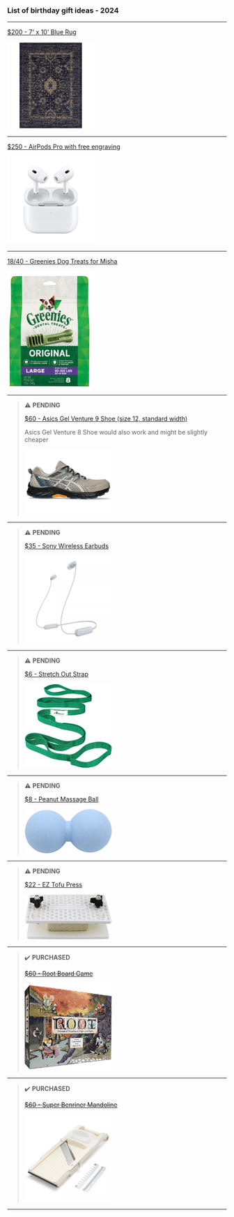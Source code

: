 ### List of birthday gift ideas - 2024

<hr />

[$200 - 7' x 10' Blue Rug](https://www.target.com/p/vintage-distressed-rug-threshold/-/A-51295694?preselect=51169609)

<img src="./images/blue-rug.webp" alt="Blue Rug" width="200" />

<hr />

[$250 - AirPods Pro with free engraving](https://www.apple.com/airpods-pro/)

<img src="./images/airpods-pro.jpg" alt="Airpods Pro" width="200" />

<hr />

[$18/$40 - Greenies Dog Treats for Misha](https://feederspetsupply.com/greenies-original-large-dental-treats/#)

<img src="./images/greenies.png" alt="Greenies Dog Treats" width="200" />

<hr />

> ⚠️ **PENDING**
>
> [$60 - Asics Gel Venture 9 Shoe (size 12, standard width)](https://www.asics.com/us/en-us/gel-venture-9/p/ANA_1011B486-024.html?size=12&width=Standard)
>
> Asics Gel Venture 8 Shoe would also work and might be slightly cheaper
>
> <img src="./images/gel-venture-shoe.webp" alt="Asics Gel Venture Shoe" width="200"/>

<hr />

> ⚠️ **PENDING**
> 
> [$35 - Sony Wireless Earbuds](https://www.target.com/p/sony-wic100-bluetooth-wireless-in-ear-headphones/-/A-90038819?preselect=88914387#lnk=sametab)
> 
> <img src="./images/earbuds.webp" alt="Sony Wireless Earbuds" width="200" />

<hr/>

> ⚠️ **PENDING**
> 
> [$6 - Stretch Out Strap](https://www.amazon.com/gp/product/B0C9LQPCW9/)
> 
> <img src="./images/stretch-out-strap.jpg" alt="Stretch Out Strap" width="200" />

<hr />

> ⚠️ **PENDING**
> 
> [$8 - Peanut Massage Ball](https://www.amazon.com/gp/product/B0BZS65QWL/ref=ox_sc_act_image_1?smid=A2HMKC83ICKFI1&psc=1)
> 
> <img src="./images/peanut-massage-ball.jpg" alt="Peanut Massage Ball" width="200" />

<hr />

> ⚠️ **PENDING**
> 
> [$22 - EZ Tofu Press](https://www.amazon.com/EZ-Tofu-Press-Removes-Texture/dp/B007LLGMG2/)
> 
> <img src="./images/tofu-press.jpg" alt="Tofu Press" width="200"/>

<hr />

> ✔️ **PURCHASED**
>
> ~~[$60 - Root Board Game](https://ledergames.com/collections/root/products/root-a-game-of-woodland-might-and-right)~~
>
> <img src="./images/root-board-game.webp" alt="Root Board Game" width="200" />

<hr />

> ✔️ **PURCHASED**
> 
> ~~[$60 - Super Benriner Mandoline](https://www.surlatable.com/super-benriner-mandoline/PRO-3166394.html)~~
> 
> <img src="./images/super-benriner-mandoline.webp" alt="Super Benriner Mandoline" width="200" />

<hr />
